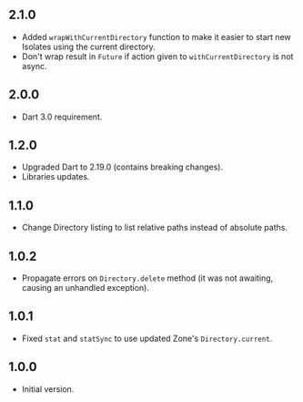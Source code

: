 ## 2.1.0

- Added `wrapWithCurrentDirectory` function to make it easier to start new Isolates using the current directory.
- Don't wrap result in `Future` if action given to `withCurrentDirectory` is not async.

## 2.0.0

- Dart 3.0 requirement.

## 1.2.0

- Upgraded Dart to 2.19.0 (contains breaking changes).
- Libraries updates.

## 1.1.0

- Change Directory listing to list relative paths instead of absolute paths.

## 1.0.2

- Propagate errors on `Directory.delete` method (it was not awaiting, causing an unhandled exception). 

## 1.0.1

- Fixed `stat` and `statSync` to use updated Zone's `Directory.current`.

## 1.0.0

- Initial version.
